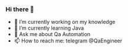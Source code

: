 ### Hi there 👋

- 🔭 I’m currently working on my knowledge
- 🌱 I’m currently learning Java
- 💬 Ask me about Qa Automation
- 📫 How to reach me: telegram @QaEngineer
